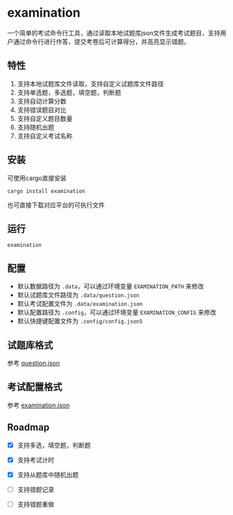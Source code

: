 # examination

一个简单的考试命令行工具，通过读取本地试题库json文件生成考试题目，支持用户通过命令行进行作答，提交考卷后可计算得分，并高亮显示错题。

## 特性

1. 支持本地试题库文件读取，支持自定义试题库文件路径
2. 支持单选题，多选题，填空题，判断题
3. 支持自动计算分数
4. 支持错误题目对比
5. 支持自定义题目数量
6. 支持随机出题
7. 支持自定义考试名称

## 安装

可使用cargo直接安装

```shell
cargo install examination
```

也可直接下载对应平台的可执行文件

## 运行

```shell
examination
```

## 配置

- 默认数据路径为 `.data`，可以通过环境变量 `EXAMINATION_PATH` 来修改
- 默认试题库文件路径为 `.data/question.json`
- 默认考试配置文件为 `.data/examination.json`
- 默认配置路径为 `.config`，可以通过环境变量 `EXAMINATION_CONFIG` 来修改
- 默认快捷键配置文件为 `.config/config.json5`

## 试题库格式

参考 [question.json](./.data/question.json)

## 考试配置格式

参考 [examination.json](./.data/examination.json)

## Roadmap

- [X] 支持多选，填空题，判断题
- [X] 支持考试计时
- [X] 支持从题库中随机出题
- [ ] 支持错题记录
- [ ] 支持错题重做



